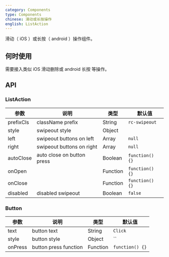 ```yaml
---
category: Components
type: Components
chinese: 滑动或长按操作
english: ListAction
---
```


滑动（ iOS ）或长按（ android ）操作组件。

## 何时使用

需要接入类似 iOS 滑动删除或 android 长按 等操作。

## API

### ListAction

| 参数             | 说明                                         | 类型     | 默认值        |
|------------------|----------------------------------------------|----------|---------------|
| prefixCls       | className prefix     | String | `rc-swipeout` |
| style           | swipeout style       | Object |             |
| left       | swipeout buttons on left      | Array | `null` |
| right       | swipeout buttons on right      | Array | `null` |
| autoClose       | auto close on button press   | Boolean | `function() {}` |
| onOpen       |       | Function | `function() {}` |
| onClose       |       | Function | `function() {}` |
| disabled       |   disabled swipeout    | Boolean | `false` |


### Button

| 参数 | 说明             | 类型                    | 默认值 |
|------|------------------|-------------------------|--------|
| text       | button text     | String | `Click` |
| style       | button style     | Object | `` |
| onPress       | button press function      | Function | `function() {}` |
